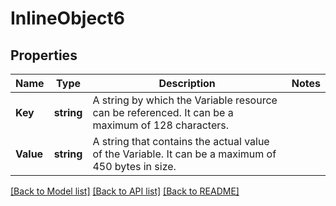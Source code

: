 # InlineObject6

## Properties

Name | Type | Description | Notes
------------ | ------------- | ------------- | -------------
**Key** | **string** | A string by which the Variable resource can be referenced. It can be a maximum of 128 characters. | 
**Value** | **string** | A string that contains the actual value of the Variable. It can be a maximum of 450 bytes in size. | 

[[Back to Model list]](../README.md#documentation-for-models) [[Back to API list]](../README.md#documentation-for-api-endpoints) [[Back to README]](../README.md)


